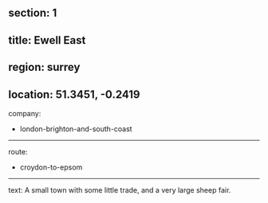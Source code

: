 section: 1
----
title: Ewell East
----
region: surrey
----
location: 51.3451, -0.2419
----
company:
- london-brighton-and-south-coast
----
route:
- croydon-to-epsom
----
text: A small town with some little trade, and a very large sheep fair.
